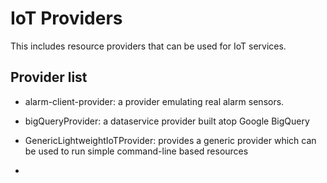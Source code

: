 # IoT Providers

This includes resource providers that can be used for IoT services.

## Provider list

- alarm-client-provider: a provider emulating real alarm sensors.

- bigQueryProvider: a dataservice provider built atop Google BigQuery

- GenericLightweightIoTProvider: provides a generic provider which can be used to run simple command-line based resources

-
